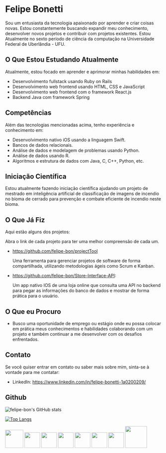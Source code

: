 # Felipe Bonetti

Sou um entusiasta da tecnologia apaixonado por aprender e criar coisas novas. Estou constantemente buscando expandir meu conhecimento, desenvolver novos projetos e contribuir com projetos existentes. Estou Atualmente no sexto período de ciência da computação na Universidade Federal de Uberlândia - UFU.

## O Que Estou Estudando Atualmente
Atualmente, estou focado em aprender e aprimorar minhas habilidades em:

- Desenvolvimento fullstack usando Ruby on Rails
- Desenvolvimento web frontend usando HTML, CSS e JavaScript
- Desenvolvimento web frontend com o framework React.js
- Backend Java com framework Spring

## Competências
Além das tecnologias mencionadas acima, tenho experiência e conhecimento em:

- Desenvolvimento nativo iOS usando a linguagem Swift.
- Bancos de dados relacionais.
- Análise de dados e modelagem de problemas usando Python.
- Análise de dados usando R.
- Algoritmos e estrutura de dados com Java, C, C++, Python, etc.

## Iniciação Científica
Estou atualmente fazendo iniciação científica ajudando um projeto de mestrado em inteligência artificial de classificação de imagens de incendio no bioma de cerrado para prevenção e combate eficiente de incendio neste bioma.

## O Que Já Fiz
Aqui estão alguns dos projetos:

Abra o link de cada projeto para ter uma melhor compreensão de cada um.
- https://github.com/felipe-bon/projectTool
  
  Uma ferramenta para gerenciar projetos de software de forma compartilhada, utilizando metodologias ágeis como Scrum e Kanban.
- https://github.com/felipe-bon/Store-Interface-API:

  Um app nativo IOS de uma loja online que consulta uma API no backend para pegar as informações do banco de dados e mostrar de forma prática para o usuário.

## O Que eu Procuro
- Busco uma oportunidade de emprego ou estágio onde eu possa colocar em prática meus conhecimentos e habilidades colaborando com um projeto e também continuar a me desenvolver com os desafios enfrentados.

## Contato
Se você quiser entrar em contato ou saber mais sobre mim, sinta-se à vontade para me contatar:

- LinkedIn: https://www.linkedin.com/in/felipe-bonetti-1a0200209/

## Github

![felipe-bon's GitHub stats](https://github-readme-stats.vercel.app/api?username=felipe-bon&show_icons=true&theme=tokyonight)


[![Top Langs](https://github-readme-stats.vercel.app/api/top-langs/?username=felipe-bon)](https://github.com/felipe-bon/github-readme-stats)

<img src="https://cdn.jsdelivr.net/gh/devicons/devicon@latest/icons/c/c-original.svg" width="58"/> <img src="https://upload.wikimedia.org/wikipedia/commons/thumb/1/18/ISO_C%2B%2B_Logo.svg/1822px-ISO_C%2B%2B_Logo.svg.png" width="50"> <img src="https://seeklogo.com/images/J/java-logo-7F8B35BAB3-seeklogo.com.png" width="50"> <img src="https://cdn.jsdelivr.net/gh/devicons/devicon@latest/icons/ruby/ruby-original-wordmark.svg" width=50> <img src="https://cdn.jsdelivr.net/gh/devicons/devicon@latest/icons/rails/rails-original-wordmark.svg" width=50 /> <img src="https://cdn.jsdelivr.net/gh/devicons/devicon@latest/icons/swift/swift-original.svg" width=50 /> <img src="https://cdn.jsdelivr.net/gh/devicons/devicon@latest/icons/postgresql/postgresql-original-wordmark.svg" width=50/> <img src="https://cdn.jsdelivr.net/gh/devicons/devicon@latest/icons/sqlite/sqlite-original-wordmark.svg" width=70/>



